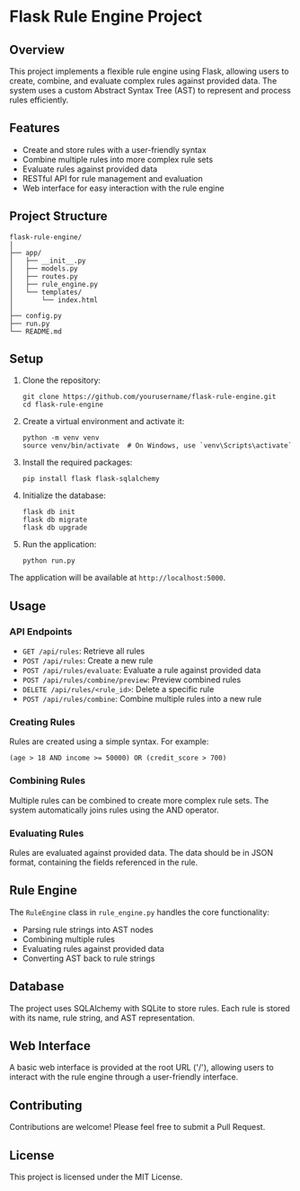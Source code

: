 # Flask Rule Engine Project

## Overview

This project implements a flexible rule engine using Flask, allowing users to create, combine, and evaluate complex rules against provided data. The system uses a custom Abstract Syntax Tree (AST) to represent and process rules efficiently.

## Features

- Create and store rules with a user-friendly syntax
- Combine multiple rules into more complex rule sets
- Evaluate rules against provided data
- RESTful API for rule management and evaluation
- Web interface for easy interaction with the rule engine

## Project Structure

```
flask-rule-engine/
│
├── app/
│   ├── __init__.py
│   ├── models.py
│   ├── routes.py
│   ├── rule_engine.py
│   └── templates/
│       └── index.html
│
├── config.py
├── run.py
└── README.md
```

## Setup

1. Clone the repository:
   ```
   git clone https://github.com/yourusername/flask-rule-engine.git
   cd flask-rule-engine
   ```

2. Create a virtual environment and activate it:
   ```
   python -m venv venv
   source venv/bin/activate  # On Windows, use `venv\Scripts\activate`
   ```

3. Install the required packages:
   ```
   pip install flask flask-sqlalchemy
   ```

4. Initialize the database:
   ```
   flask db init
   flask db migrate
   flask db upgrade
   ```

5. Run the application:
   ```
   python run.py
   ```

The application will be available at `http://localhost:5000`.

## Usage

### API Endpoints

- `GET /api/rules`: Retrieve all rules
- `POST /api/rules`: Create a new rule
- `POST /api/rules/evaluate`: Evaluate a rule against provided data
- `POST /api/rules/combine/preview`: Preview combined rules
- `DELETE /api/rules/<rule_id>`: Delete a specific rule
- `POST /api/rules/combine`: Combine multiple rules into a new rule

### Creating Rules

Rules are created using a simple syntax. For example:

```
(age > 18 AND income >= 50000) OR (credit_score > 700)
```

### Combining Rules

Multiple rules can be combined to create more complex rule sets. The system automatically joins rules using the AND operator.

### Evaluating Rules

Rules are evaluated against provided data. The data should be in JSON format, containing the fields referenced in the rule.

## Rule Engine

The `RuleEngine` class in `rule_engine.py` handles the core functionality:

- Parsing rule strings into AST nodes
- Combining multiple rules
- Evaluating rules against provided data
- Converting AST back to rule strings

## Database

The project uses SQLAlchemy with SQLite to store rules. Each rule is stored with its name, rule string, and AST representation.

## Web Interface

A basic web interface is provided at the root URL ('/'), allowing users to interact with the rule engine through a user-friendly interface.

## Contributing

Contributions are welcome! Please feel free to submit a Pull Request.

## License

This project is licensed under the MIT License.